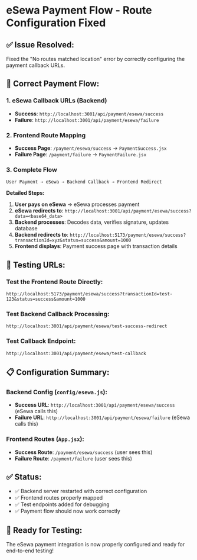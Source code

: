 # eSewa Payment Flow - Route Configuration Fixed

## ✅ **Issue Resolved:**
Fixed the "No routes matched location" error by correctly configuring the payment callback URLs.

## 🔄 **Correct Payment Flow:**

### 1. **eSewa Callback URLs (Backend)**
- **Success**: `http://localhost:3001/api/payment/esewa/success`
- **Failure**: `http://localhost:3001/api/payment/esewa/failure`

### 2. **Frontend Route Mapping**
- **Success Page**: `/payment/esewa/success` → `PaymentSuccess.jsx`
- **Failure Page**: `/payment/failure` → `PaymentFailure.jsx`

### 3. **Complete Flow**
```
User Payment → eSewa → Backend Callback → Frontend Redirect
```

**Detailed Steps:**
1. **User pays on eSewa** → eSewa processes payment
2. **eSewa redirects to**: `http://localhost:3001/api/payment/esewa/success?data=<base64_data>`
3. **Backend processes**: Decodes data, verifies signature, updates database
4. **Backend redirects to**: `http://localhost:5173/payment/esewa/success?transactionId=xyz&status=success&amount=1000`
5. **Frontend displays**: Payment success page with transaction details

## 🧪 **Testing URLs:**

### Test the Frontend Route Directly:
```
http://localhost:5173/payment/esewa/success?transactionId=test-123&status=success&amount=1000
```

### Test Backend Callback Processing:
```
http://localhost:3001/api/payment/esewa/test-success-redirect
```

### Test Callback Endpoint:
```
http://localhost:3001/api/payment/esewa/test-callback
```

## 📋 **Configuration Summary:**

### Backend Config (`config/esewa.js`):
- **Success URL**: `http://localhost:3001/api/payment/esewa/success` (eSewa calls this)
- **Failure URL**: `http://localhost:3001/api/payment/esewa/failure` (eSewa calls this)

### Frontend Routes (`App.jsx`):
- **Success Route**: `/payment/esewa/success` (user sees this)
- **Failure Route**: `/payment/failure` (user sees this)

## ✅ **Status:**
- ✅ Backend server restarted with correct configuration
- ✅ Frontend routes properly mapped
- ✅ Test endpoints added for debugging
- ✅ Payment flow should now work correctly

## 🚀 **Ready for Testing:**
The eSewa payment integration is now properly configured and ready for end-to-end testing!
